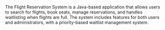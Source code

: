 The Flight Reservation System is a Java-based application that allows users to search for flights, book seats, manage reservations, and handles waitlisting when flights are full. The system includes features for both users and administrators, with a priority-based waitlist management system.
